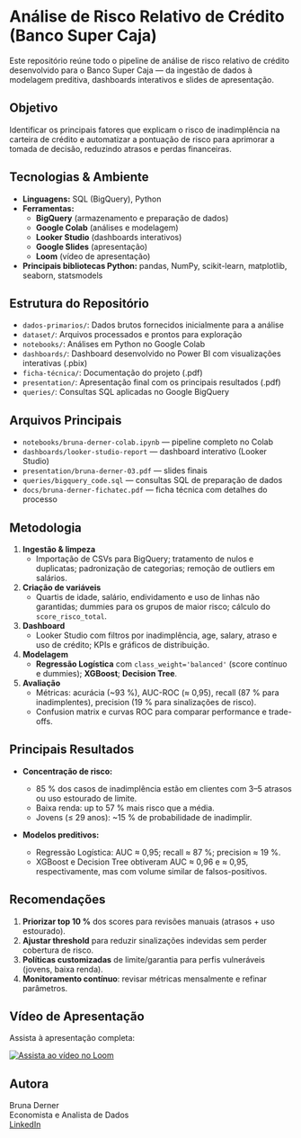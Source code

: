 # Análise de Risco Relativo de Crédito (Banco Super Caja)

Este repositório reúne todo o pipeline de análise de risco relativo de crédito desenvolvido para o Banco Super Caja — da ingestão de dados à modelagem preditiva, dashboards interativos e slides de apresentação.

## Objetivo

Identificar os principais fatores que explicam o risco de inadimplência na carteira de crédito e automatizar a pontuação de risco para aprimorar a tomada de decisão, reduzindo atrasos e perdas financeiras.

## Tecnologias & Ambiente

- **Linguagens:** SQL (BigQuery), Python  
- **Ferramentas:**  
  - **BigQuery** (armazenamento e preparação de dados)  
  - **Google Colab** (análises e modelagem)  
  - **Looker Studio** (dashboards interativos)  
  - **Google Slides** (apresentação)  
  - **Loom** (vídeo de apresentação)  
- **Principais bibliotecas Python:** pandas, NumPy, scikit-learn, matplotlib, seaborn, statsmodels

## Estrutura do Repositório
- `dados-primarios/`: Dados brutos fornecidos inicialmente para a análise
- `dataset/`: Arquivos processados e prontos para exploração
- `notebooks/`: Análises em Python no Google Colab
- `dashboards/`: Dashboard desenvolvido no Power BI com visualizações interativas (.pbix)
- `ficha-técnica/`: Documentação do projeto (.pdf)
- `presentation/`: Apresentação final com os principais resultados (.pdf)
- `queries/`: Consultas SQL aplicadas no Google BigQuery

## Arquivos Principais

- `notebooks/bruna-derner-colab.ipynb` — pipeline completo no Colab  
- `dashboards/looker-studio-report` — dashboard interativo (Looker Studio)  
- `presentation/bruna-derner-03.pdf` — slides finais  
- `queries/bigquery_code.sql` — consultas SQL de preparação de dados  
- `docs/bruna-derner-fichatec.pdf` — ficha técnica com detalhes do processo

## Metodologia

1. **Ingestão & limpeza**  
   - Importação de CSVs para BigQuery; tratamento de nulos e duplicatas; padronização de categorias; remoção de outliers em salários.  
2. **Criação de variáveis**  
   - Quartis de idade, salário, endividamento e uso de linhas não garantidas; dummies para os grupos de maior risco; cálculo do `score_risco_total`.  
3. **Dashboard**  
   - Looker Studio com filtros por inadimplência, age, salary, atraso e uso de crédito; KPIs e gráficos de distribuição.  
4. **Modelagem**  
   - **Regressão Logística** com `class_weight='balanced'` (score contínuo e dummies); **XGBoost**; **Decision Tree**.  
5. **Avaliação**  
   - Métricas: acurácia (~93 %), AUC-ROC (≈ 0,95), recall (87 % para inadimplentes), precision (19 % para sinalizações de risco).  
   - Confusion matrix e curvas ROC para comparar performance e trade-offs.

## Principais Resultados

- **Concentração de risco:**  
  - 85 % dos casos de inadimplência estão em clientes com 3–5 atrasos ou uso estourado de limite.  
  - Baixa renda: up to 57 % mais risco que a média.  
  - Jovens (≤ 29 anos): ~15 % de probabilidade de inadimplir.

- **Modelos preditivos:**  
  - Regressão Logística: AUC ≈ 0,95; recall ≈ 87 %; precision ≈ 19 %.  
  - XGBoost e Decision Tree obtiveram AUC ≈ 0,96 e ≈ 0,95, respectivamente, mas com volume similar de falsos-positivos.

## Recomendações

1. **Priorizar top 10 %** dos scores para revisões manuais (atrasos + uso estourado).  
2. **Ajustar threshold** para reduzir sinalizações indevidas sem perder cobertura de risco.  
3. **Políticas customizadas** de limite/garantia para perfis vulneráveis (jovens, baixa renda).  
4. **Monitoramento contínuo**: revisar métricas mensalmente e refinar parâmetros.

## Vídeo de Apresentação

Assista à apresentação completa:

[![Assista ao vídeo no Loom](https://img.shields.io/badge/Ver%20Apresentação-Loom-%23F9C646?style=for-the-badge&logo=loom)](https://www.loom.com/share/8afd71618bf04d9db5f45ffaece0d965?sid=2897f8bd-6443-4c80-812b-7764d481a894)


## Autora

Bruna Derner  
Economista e Analista de Dados  
[LinkedIn](https://www.linkedin.com/in/bruna-derner/)
